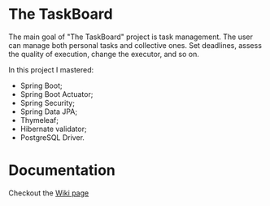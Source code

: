 # The TaskBoard 

The main goal of "The TaskBoard" project is task management.
The user can manage both personal tasks and collective ones. Set deadlines, assess the quality of execution, change the executor, and so on. 

In this project I mastered:
- Spring Boot;
- Spring Boot Actuator;
- Spring Security;
- Spring Data JPA;
- Thymeleaf;
- Hibernate validator;
- PostgreSQL Driver. 

# Documentation

Checkout the [Wiki page](/%2E%2E/TaskBoard.wiki.git)
